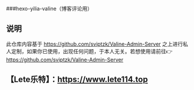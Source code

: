 ###hexo-yilia-valine（博客评论用）
## 说明

此仓库内容基于 https://github.com/sviptzk/Valine-Admin-Server 之上进行私人定制，如果你已使用，出现任何问题，于本人无关。若想使用请前往👉 https://github.com/sviptzk/Valine-Admin-Server

## 【Lete乐特】：https://www.lete114.top
